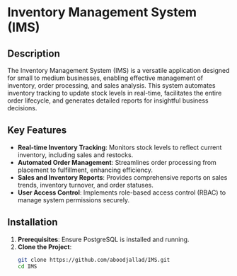 # Inventory Management System (IMS)

## Description
The Inventory Management System (IMS) is a versatile application designed for small to medium businesses, enabling effective management of inventory, order processing, and sales analysis. This system automates inventory tracking to update stock levels in real-time, facilitates the entire order lifecycle, and generates detailed reports for insightful business decisions.

## Key Features
- **Real-time Inventory Tracking**: Monitors stock levels to reflect current inventory, including sales and restocks.
- **Automated Order Management**: Streamlines order processing from placement to fulfillment, enhancing efficiency.
- **Sales and Inventory Reports**: Provides comprehensive reports on sales trends, inventory turnover, and order statuses.
- **User Access Control**: Implements role-based access control (RBAC) to manage system permissions securely.

## Installation
1. **Prerequisites**: Ensure PostgreSQL is installed and running.
2. **Clone the Project**:
   ```bash
   git clone https://github.com/aboodjallad/IMS.git
   cd IMS

